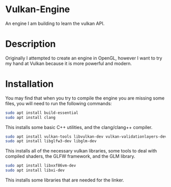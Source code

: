 # Vulkan-Engine
An engine I am building to learn the vulkan API.


# Description
Originally I attempted to create an engine in OpenGL, however I want to try my hand at Vulkan because it is more powerful and modern.


# Installation
You may find that when you try to compile the engine you are missing some files, you will need to run the following commands:
``` bash
sudo apt install build-essential
sudo apt install clang
```
This installs some basic C++ utilities, and the clang/clang++ compiler.

``` bash
sudo apt install vulkan-tools libvulkan-dev vulkan-validationlayers-dev spirv-tools
sudo apt install libglfw3-dev libglm-dev
```
This installs all of the necessary vulkan libraries, some tools to deal with compiled shaders, the GLFW framework, and the GLM library.

``` bash
sudo apt install libxxf86vm-dev
sudo apt install libxi-dev
```
This installs some libraries that are needed for the linker.
